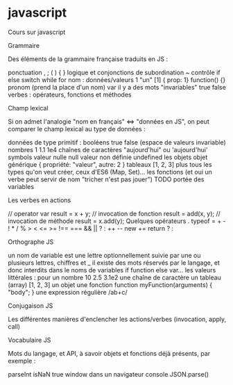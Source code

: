 # javascript
Cours sur javascript 

Grammaire

Des éléments de la grammaire française traduits en JS :

ponctuation , ; ( ) { }
logique et conjonctions de subordination ~ contrôle if else switch while for
nom : données/valeurs 1 "un" [1] { prop: 1} function() {}
pronom (prend la place d'un nom) var
il y a des mots "invariables" true false
verbes : opérateurs, fonctions et méthodes

Champ lexical

Si on admet l'analogie "nom en français" <=> "données en JS", on peut comparer le champ lexical au type de données :

données de type primitif :
booléens true false (espace de valeurs invariable)
nombres 1 1.1 1e4
chaînes de caractères "aujourd'hui" ou 'aujourd\'hui'
symbols
valeur nulle null
valeur non définie undefined
les objets
objet générique { propriété: "valeur", autre: 2 }
tableaux [1, 2, 3]
plus tous les types qu'on veut créer, ceux d'ES6 (Map, Set)...
les fonctions (et oui un verbe peut servir de nom "tricher n'est pas jouer")
TODO portée des variables

Les verbes en actions

// operator
var result = x + y;
// invocation de fonction
result = add(x, y);
// invocation de méthode
result = x.add(y);
Quelques opérateurs . typeof = + - ! * / % > < <= >= !== === && || ? : ++ -- new += return ? :

Orthographe JS

un nom de variable est une lettre optionnellement suivie par une ou plusieurs lettres, chiffres et _
il existe des mots réservés par le langage, et donc interdits dans le noms de variables if function else var...
les valeurs littérales :
pour un nombre 10 2.5 3.1e2
une chaîne de caractère
un tableau (array) [1, 2, 3]
un objet
une fonction function myFunction(arguments) { "body"; }
une expression régulière /ab+c/

Conjugaison JS

Les différentes manières d'enclencher les actions/verbes (invocation, apply, call)

Vocabulaire JS

Mots du langage, et API, à savoir objets et fonctions déjà présents, par exemple :

parseInt
isNaN
true
window dans un navigateur
console
JSON.parse()
